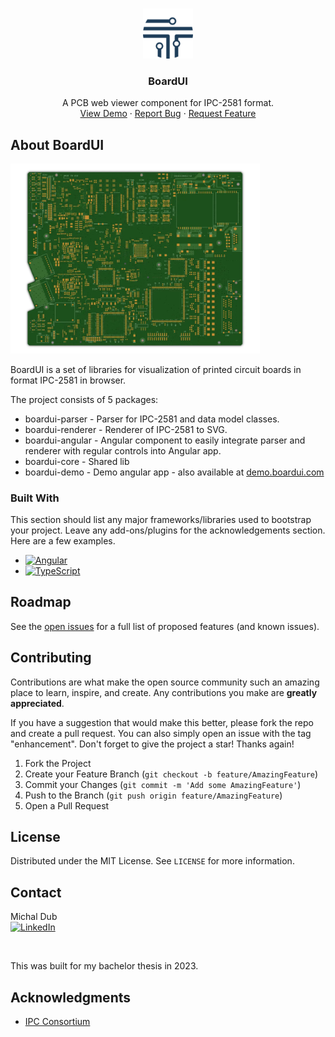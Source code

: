 <a name="readme-top"></a>

<!-- PROJECT SHIELDS -->
<!--
*** I'm using markdown "reference style" links for readability.
*** Reference links are enclosed in brackets [ ] instead of parentheses ( ).
*** See the bottom of this document for the declaration of the reference variables
*** for contributors-url, forks-url, etc. This is an optional, concise syntax you may use.
*** https://www.markdownguide.org/basic-syntax/#reference-style-links
-->
<!--
[![Contributors][contributors-shield]][contributors-url]
[![Forks][forks-shield]][forks-url]
[![Stargazers][stars-shield]][stars-url]
[![Issues][issues-shield]][issues-url]
[![MIT License][license-shield]][license-url]
-->

<!-- PROJECT LOGO -->
<br />
<div align="center">
  <a href="https://github.com/midub/boardui">
    <img src="logo.svg" alt="Logo" width="80" height="80">
  </a>

  <h3 align="center">BoardUI</h3>

  <p align="center">
    A PCB web viewer component for IPC-2581 format.
    <br />
    <a href="https://demo.boardui.com">View Demo</a>
    ·
    <a href="https://github.com/midub/boardui/issues">Report Bug</a>
    ·
    <a href="https://github.com/midub/boardui/issues">Request Feature</a>
  </p>
</div>

<!-- TABLE OF CONTENTS -->
<!--
<details>
  <summary>Table of Contents</summary>
  <ol>
    <li>
      <a href="#about-the-project">About The Project</a>
      <ul>
        <li><a href="#built-with">Built With</a></li>
      </ul>
    </li>
    <li>
      <a href="#getting-started">Getting Started</a>
      <ul>
        <li><a href="#prerequisites">Prerequisites</a></li>
        <li><a href="#installation">Installation</a></li>
      </ul>
    </li>
    <li><a href="#usage">Usage</a></li>
    <li><a href="#roadmap">Roadmap</a></li>
    <li><a href="#contributing">Contributing</a></li>
    <li><a href="#license">License</a></li>
    <li><a href="#contact">Contact</a></li>
    <li><a href="#acknowledgments">Acknowledgments</a></li>
  </ol>
</details>
-->


<!-- ABOUT THE PROJECT -->
## About BoardUI

<div align="left">
    <img src="boardui-screenshot-1.webp" alt="Logo" width="400">
</div>

BoardUI is a set of libraries for visualization of printed circuit boards in format IPC-2581 in browser.

The project consists of 5 packages:
- boardui-parser - Parser for IPC-2581 and data model classes.
- boardui-renderer - Renderer of IPC-2581 to SVG.
- boardui-angular - Angular component to easily integrate parser and renderer with regular controls into Angular app.
- boardui-core - Shared lib
- boardui-demo - Demo angular app - also available at [demo.boardui.com](https://demo.boardui.com/)

### Built With

This section should list any major frameworks/libraries used to bootstrap your project. Leave any add-ons/plugins for the acknowledgements section. Here are a few examples.

* [![Angular][Angular.io]][Angular-url]
* [![TypeScript][typescriptlang]][TypeScript-url]


<!-- GETTING STARTED -->
<!--
## Getting Started

This is an example of how you may give instructions on setting up your project locally.
To get a local copy up and running follow these simple example steps.

### Prerequisites

This is an example of how to list things you need to use the software and how to install them.
* npm
  ```sh
  npm install npm@latest -g
  ```

### Installation

_Below is an example of how you can instruct your audience on installing and setting up your app. This template doesn't rely on any external dependencies or services._

1. Get a free API Key at [https://example.com](https://example.com)
2. Clone the repo
   ```sh
   git clone https://github.com/your_username_/Project-Name.git
   ```
3. Install NPM packages
   ```sh
   npm install
   ```
4. Enter your API in `config.js`
   ```js
   const API_KEY = 'ENTER YOUR API';
   ```
-->

<!-- USAGE EXAMPLES -->
<!--
## Usage

Use this space to show useful examples of how a project can be used. Additional screenshots, code examples and demos work well in this space. You may also link to more resources.

_For more examples, please refer to the [Documentation](https://example.com)_
-->

<!-- ROADMAP -->
## Roadmap

See the [open issues](https://github.com/othneildrew/Best-README-Template/issues) for a full list of proposed features (and known issues).

<!-- CONTRIBUTING -->
## Contributing

Contributions are what make the open source community such an amazing place to learn, inspire, and create. Any contributions you make are **greatly appreciated**.

If you have a suggestion that would make this better, please fork the repo and create a pull request. You can also simply open an issue with the tag "enhancement".
Don't forget to give the project a star! Thanks again!

1. Fork the Project
2. Create your Feature Branch (`git checkout -b feature/AmazingFeature`)
3. Commit your Changes (`git commit -m 'Add some AmazingFeature'`)
4. Push to the Branch (`git push origin feature/AmazingFeature`)
5. Open a Pull Request

<!-- LICENSE -->
## License

Distributed under the MIT License. See `LICENSE` for more information.

<!-- CONTACT -->
## Contact

Michal Dub
<br />
[![LinkedIn][linkedin-shield]][linkedin-url]

<br />

This was built for my bachelor thesis in 2023.

<!-- ACKNOWLEDGMENTS -->
## Acknowledgments
* [IPC Consortium](https://www.ipc2581.com/)


<!-- MARKDOWN LINKS & IMAGES -->
<!-- https://www.markdownguide.org/basic-syntax/#reference-style-links -->
[contributors-shield]: https://img.shields.io/github/contributors/midub/boardui.svg?style=for-the-badge
[contributors-url]: https://github.com/midub/boardui/graphs/contributors
[forks-shield]: https://img.shields.io/github/forks/midub/boardui.svg?style=for-the-badge
[forks-url]: https://github.com/midub/boardui/network/members
[stars-shield]: https://img.shields.io/github/stars/midub/boardui.svg?style=for-the-badge
[stars-url]: https://github.com/midub/boardui/stargazers
[issues-shield]: https://img.shields.io/github/issues/midub/boardui.svg?style=for-the-badge
[issues-url]: https://github.com/midub/boardui/issues
[license-shield]: https://img.shields.io/github/license/midub/boardui.svg?style=for-the-badge
[license-url]: https://github.com/midub/boardui/blob/master/LICENSE
[linkedin-shield]: https://img.shields.io/badge/-LinkedIn-black.svg?style=for-the-badge&logo=linkedin&colorB=555
[linkedin-url]: https://linkedin.com/in/michaldub
[Angular.io]: https://img.shields.io/badge/Angular-DD0031?style=for-the-badge&logo=angular&logoColor=white
[Angular-url]: https://angular.io/
[typescriptlang]: https://img.shields.io/badge/Typescript-3178c6?style=for-the-badge&logo=typescript&logoColor=white
[TypeScript-url]: https://www.typescriptlang.org/
